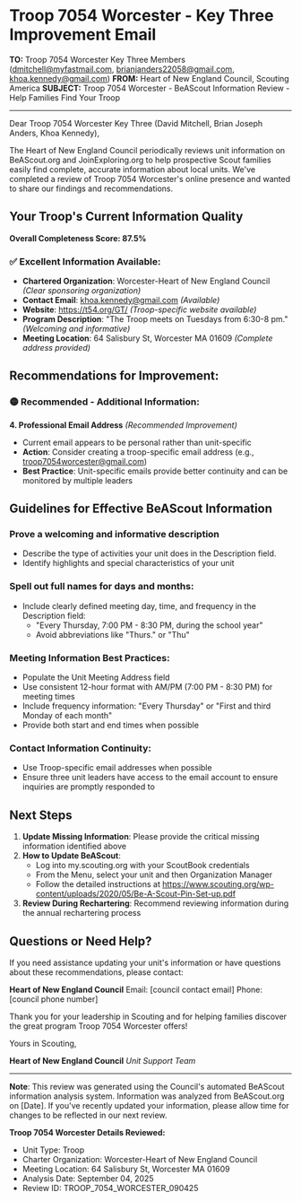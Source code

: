 # Troop 7054 Worcester - Key Three Improvement Email

**TO:** Troop 7054 Worcester Key Three Members (dmitchell@myfastmail.com, brianjanders22058@gmail.com, khoa.kennedy@gmail.com)
**FROM:** Heart of New England Council, Scouting America
**SUBJECT:** Troop 7054 Worcester - BeAScout Information Review - Help Families Find Your Troop

---

Dear Troop 7054 Worcester Key Three (David Mitchell, Brian Joseph Anders, Khoa Kennedy),

The Heart of New England Council periodically reviews unit information on BeAScout.org and JoinExploring.org to help prospective Scout families easily find complete, accurate information about local units. We've completed a review of Troop 7054 Worcester's online presence and wanted to share our findings and recommendations.

## Your Troop's Current Information Quality

**Overall Completeness Score: 87.5%**

### ✅ **Excellent Information Available:**
- **Chartered Organization**: Worcester-Heart of New England Council *(Clear sponsoring organization)*
- **Contact Email**: khoa.kennedy@gmail.com *(Available)*
- **Website**: https://t54.org/GT/ *(Troop-specific website available)*
- **Program Description**: "The Troop meets on Tuesdays from 6:30-8 pm." *(Welcoming and informative)*
- **Meeting Location**: 64 Salisbury St, Worcester MA 01609 *(Complete address provided)*

## Recommendations for Improvement:

### 🟡 **Recommended - Additional Information:**

**4. Professional Email Address** *(Recommended Improvement)*
- Current email appears to be personal rather than unit-specific
- **Action**: Consider creating a troop-specific email address (e.g., troop7054worcester@gmail.com)
- **Best Practice**: Unit-specific emails provide better continuity and can be monitored by multiple leaders

## Guidelines for Effective BeAScout Information

### **Prove a welcoming and informative description**
- Describe the type of activities your unit does in the Description field.
- Identify highlights and special characteristics of your unit

### **Spell out full names for days and months:**
- Include clearly defined meeting day, time, and frequency in the Description field:
  - "Every Thursday, 7:00 PM - 8:30 PM, during the school year"
  - Avoid abbreviations like "Thurs." or "Thu"

### **Meeting Information Best Practices:**
- Populate the Unit Meeting Address field
- Use consistent 12-hour format with AM/PM (7:00 PM - 8:30 PM) for meeting times
- Include frequency information: "Every Thursday" or "First and third Monday of each month"
- Provide both start and end times when possible

### **Contact Information Continuity:**
- Use Troop-specific email addresses when possible
- Ensure three unit leaders have access to the email account to ensure inquiries are promptly responded to

## Next Steps

1. **Update Missing Information**: Please provide the critical missing information identified above
2. **How to Update BeAScout**: 
   - Log into my.scouting.org with your ScoutBook credentials
   - From the Menu, select your unit and then Organization Manager
   - Follow the detailed instructions at
     https://www.scouting.org/wp-content/uploads/2020/05/Be-A-Scout-Pin-Set-up.pdf
3. **Review During Rechartering**: Recommend reviewing information during the annual rechartering process

## Questions or Need Help?

If you need assistance updating your unit's information or have questions about these recommendations, please contact:

**Heart of New England Council**
Email: [council contact email]
Phone: [council phone number]

Thank you for your leadership in Scouting and for helping families discover the great program Troop 7054 Worcester offers!

Yours in Scouting,

**Heart of New England Council**
*Unit Support Team*

---

**Note**: This review was generated using the Council's automated BeAScout information analysis system. Information was analyzed from BeAScout.org on [Date]. If you've recently updated your information, please allow time for changes to be reflected in our next review.

**Troop 7054 Worcester Details Reviewed:**
- Unit Type: Troop
- Charter Organization: Worcester-Heart of New England Council
- Meeting Location: 64 Salisbury St, Worcester MA 01609
- Analysis Date: September 04, 2025
- Review ID: TROOP_7054_WORCESTER_090425